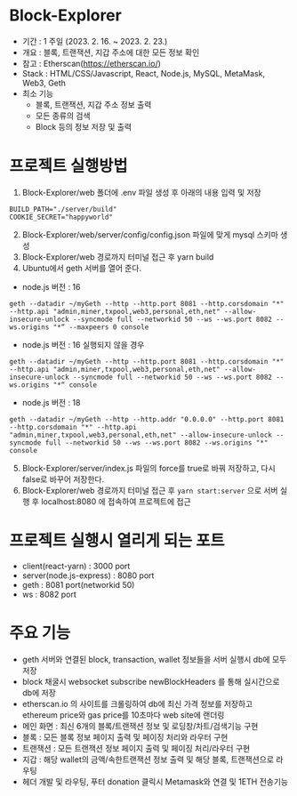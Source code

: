 # Block-Explorer
- 기간 : 1 주일 (2023. 2. 16. ~ 2023. 2. 23.)
- 개요 : 블록, 트랜잭션, 지갑 주소에 대한 모든 정보 확인
- 참고 : Etherscan(https://etherscan.io/)
- Stack : HTML/CSS/Javascript, React, Node.js, MySQL, MetaMask, Web3, Geth
- 최소 기능
  - 블록, 트랜잭션, 지갑 주소 정보 출력
  - 모든 종류의 검색
  - Block 등의 정보 저장 및 출력

# 프로젝트 실행방법
1. Block-Explorer/web 폴더에 .env 파일 생성 후 아래의 내용 입력 및 저장
```
BUILD_PATH="./server/build"
COOKIE_SECRET="happyworld"
```
2. Block-Explorer/web/server/config/config.json 파일에 맞게 mysql 스키마 생성
3. Block-Explorer/web 경로까지 터미널 접근 후 yarn build
4. Ubuntu에서 geth 서버를 열어 준다.
- node.js 버전 : 16
```
geth --datadir ~/myGeth --http --http.port 8081 --http.corsdomain "*" --http.api "admin,miner,txpool,web3,personal,eth,net" --allow-insecure-unlock --syncmode full --networkid 50 --ws --ws.port 8082 --ws.origins "*“ --maxpeers 0 console
```
- node.js 버전 : 16 실행되지 않을 경우
```
geth --datadir ~/myGeth --http --http.port 8081 --http.corsdomain "*" --http.api "admin,miner,txpool,web3,personal,eth,net" --allow-insecure-unlock --syncmode full --networkid 50 --ws --ws.port 8082 --ws.origins "*“ console
```
- node.js 버전 : 18
```
geth --datadir ~/myGeth --http --http.addr "0.0.0.0" --http.port 8081 --http.corsdomain "*" --http.api "admin,miner,txpool,web3,personal,eth,net" --allow-insecure-unlock --syncmode full --networkid 50 --ws --ws.port 8082 --ws.origins "*" console
```
5. Block-Explorer/server/index.js 파일의 force를 true로 바꿔 저장하고, 다시 false로 바꾸어 저장한다.
6. Block-Explorer/web 경로까지 터미널 접근 후 ```yarn start:server``` 으로 서버 실행 후 localhost:8080 에 접속하여 프로젝트에 접근


# 프로젝트 실행시 열리게 되는 포트
- client(react-yarn) : 3000 port
- server(node.js-express) : 8080 port
- geth : 8081 port(networkid 50)
- ws : 8082 port

# 주요 기능
- geth 서버와 연결된 block, transaction, wallet 정보들을 서버 실행시 db에 모두 저장
- block 채굴시 websocket subscribe newBlockHeaders 를 통해 실시간으로 db에 저장
- etherscan.io 의 사이트를 크롤링하여 db에 최신 가격 정보를 저장하고 
  ethereum price와 gas price를 10초마다 web site에 랜더링
- 메인 화면 : 최신 6개의 블록/트랜잭션 정보 및 로딩창/차트/검색기능 구현
- 블록 : 모든 블록 정보 페이지 출력 및 페이징 처리와 라우터 구현
- 트랜잭션 : 모든 트랜잭션 정보 페이지 출력 및 페이징 처리/라우터 구현
- 지갑 : 해당 wallet의 금액/속한트랜잭션 정보 출력 및 해당 블록, 트랜잭션으로 라우팅
- 헤더 개발 및 라우팅, 푸터 donation 클릭시 Metamask와 연결 및 1ETH 전송기능
